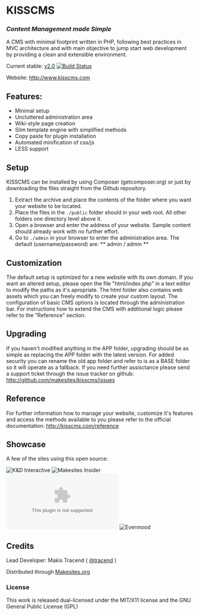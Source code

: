 ﻿# KISSCMS

### _Content Management made Simple_

A CMS with minimal footprint written in PHP, following best practices in MVC architecture and with main objective to jump start web development by providing a clean and extensible environment.

Current stable: [v2.0](https://github.com/makesites/kisscms/archive/2.0.0.zip)
[![Build Status](https://secure.travis-ci.org/makesites/kisscms.png)](http://travis-ci.org/makesites/kisscms)

Website: http://www.kisscms.com


## Features:

* Minimal setup                                                                                                                                       
* Uncluttered administration area
* Wiki-style page creation
* Slim template engine with simplified methods 
* Copy paste for plugin installation
* Automated minification of css/js
* LESS support


## Setup

KISSCMS can be installed by using Composer (getcomposer.org) or just by downloading the files straight from the Github repository. 

1. Extract the archive and place the contents of the folder where you want your website to be located. 
2. Place the files in the ```./public``` folder should in your web root. All other folders one directory level above it.
3. Open a browser and enter the address of your website. Sample content should already work with no further effort.
4. Go to ```./admin``` in your browser to enter the administration area. The default (username/password) are: ** admin / admin **


## Customization

The default setup is optimized for a new website with its own domain. If you want an altered setup, please open the file "html/index.php" in a text editor to modify the paths as it's apropriate. The html folder also contains web assets which you can freely modify to create your custom layout. The configuration of basic CMS options is located through the administration bar. For instructions how to extend the CMS with additional logic please refer to the "Reference" section.


## Upgrading

If you haven't modified anything in the APP folder, upgrading should be as simple as replacing the APP folder with the latest version. For added security you can rename the old app folder and refer to is as a BASE folder so it will operate as a fallback. If you need further assisctance please send a support ticket through the issue tracker on github: 
<http://github.com/makesites/kisscms/issues>


## Reference

For further information how to manage your website, customize it's features and access the methods available to you please refer to the official documentation: 
<http://kisscms.com/reference>

## Showcase

A few of the sites using this open source: 

![K&D Interactive](http://appicon.makesit.es/kdi.co)
![Makesites Insider](http://appicon.makesit.es/makesites.co)
![GoCollab](http://appicon.makesit.es/gocollab.com)
![Evermood](http://appicon.makesit.es/evermood.kdi.co)


## Credits

Lead Developer: Makis Tracend ( [@tracend](http://github.com/tracend) )

Distributed through [Makesites.org](http://www.makesites.org)


### License

This work is released dual-licensed under the MIT/X11 license and the GNU General Public License (GPL)


